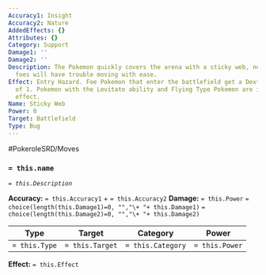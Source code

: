 ```yaml
---
Accuracy1: Insight
Accuracy2: Nature
AddedEffects: {}
Attributes: {}
Category: Support
Damage1: ''
Damage2: ''
Description: The Pokemon quickly covers the arena with a sticky web, newly arrived
  foes will have trouble moving with ease.
Effect: Entry Hazard. Foe Pokemon that enter the battlefield get a Dexterity Reduction
  of 1. Pokemon with the Levitate ability and Flying Type Pokemon are immune to this
  effect.
Name: Sticky Web
Power: 0
Target: Battlefield
Type: Bug
---
```


#PokeroleSRD/Moves

### `= this.name` 
*`= this.Description`*

**Accuracy:** `= this.Accuracy1` + `= this.Accuracy2`
**Damage:** `= this.Power` `= choice(length(this.Damage1)=0, "","\+ "+ this.Damage1)` `= choice(length(this.Damage2)=0, "","\+ "+ this.Damage2)`

| Type          | Target          | Category          | Power          |
| ------------- | --------------- | ----------------  | -------------- |
| `= this.Type` | `= this.Target` | `= this.Category` | `= this.Power` | 

**Effect:** `= this.Effect`